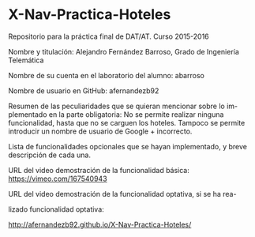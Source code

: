 # X-Nav-Practica-Hoteles
Repositorio para la práctica final de DAT/AT. Curso 2015-2016

Nombre y titulación: Alejandro Fernández Barroso, Grado de Ingeniería Telemática

Nombre de su cuenta en el laboratorio del alumno: abarroso

Nombre de usuario en GitHub: afernandezb92

Resumen de las peculiaridades que se quieran mencionar sobre lo im-
plementado en la parte obligatoria: No se permite realizar ninguna funcionalidad, hasta que no se carguen los hoteles.
Tampoco se permite introducir un nombre de usuario de Google + incorrecto.

Lista de funcionalidades opcionales que se hayan implementado, y breve
descripción de cada una.

URL del video demostración de la funcionalidad básica: https://vimeo.com/167540943

URL del video demostración de la funcionalidad optativa, si se ha rea-

lizado funcionalidad optativa:

http://afernandezb92.github.io/X-Nav-Practica-Hoteles/
